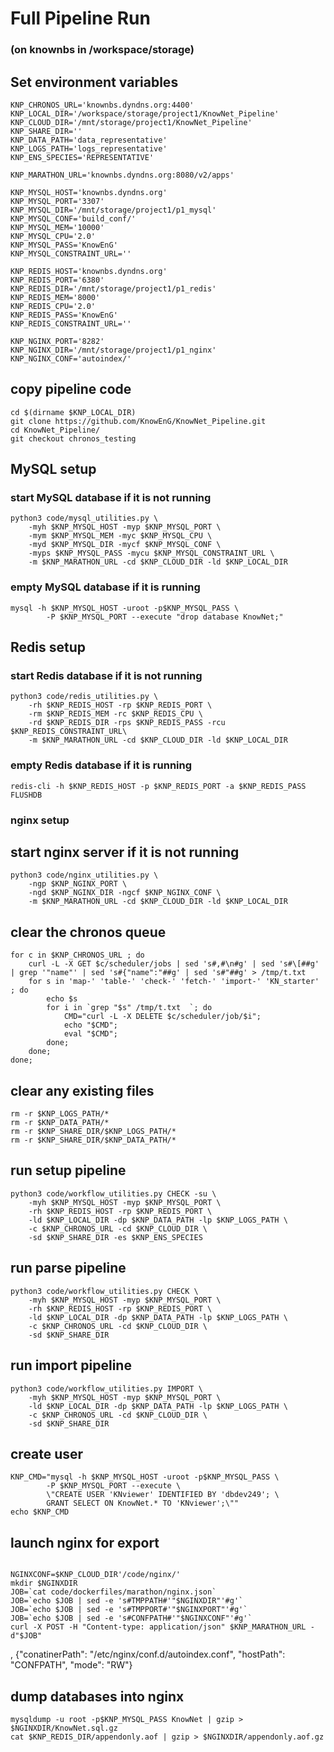 # Full Pipeline Run
### (on knownbs in /workspace/storage)

## Set environment variables
```
KNP_CHRONOS_URL='knownbs.dyndns.org:4400'
KNP_LOCAL_DIR='/workspace/storage/project1/KnowNet_Pipeline'
KNP_CLOUD_DIR='/mnt/storage/project1/KnowNet_Pipeline'
KNP_SHARE_DIR=''
KNP_DATA_PATH='data_representative'
KNP_LOGS_PATH='logs_representative'
KNP_ENS_SPECIES='REPRESENTATIVE'

KNP_MARATHON_URL='knownbs.dyndns.org:8080/v2/apps'

KNP_MYSQL_HOST='knownbs.dyndns.org'
KNP_MYSQL_PORT='3307'
KNP_MYSQL_DIR='/mnt/storage/project1/p1_mysql'
KNP_MYSQL_CONF='build_conf/'
KNP_MYSQL_MEM='10000'
KNP_MYSQL_CPU='2.0'
KNP_MYSQL_PASS='KnowEnG'
KNP_MYSQL_CONSTRAINT_URL=''

KNP_REDIS_HOST='knownbs.dyndns.org'
KNP_REDIS_PORT='6380'
KNP_REDIS_DIR='/mnt/storage/project1/p1_redis'
KNP_REDIS_MEM='8000'
KNP_REDIS_CPU='2.0'
KNP_REDIS_PASS='KnowEnG'
KNP_REDIS_CONSTRAINT_URL=''

KNP_NGINX_PORT='8282'
KNP_NGINX_DIR='/mnt/storage/project1/p1_nginx'
KNP_NGINX_CONF='autoindex/'
```

## copy pipeline code
```
cd $(dirname $KNP_LOCAL_DIR)
git clone https://github.com/KnowEnG/KnowNet_Pipeline.git
cd KnowNet_Pipeline/
git checkout chronos_testing
```

## MySQL setup
### start MySQL database if it is not running
```
python3 code/mysql_utilities.py \
    -myh $KNP_MYSQL_HOST -myp $KNP_MYSQL_PORT \
    -mym $KNP_MYSQL_MEM -myc $KNP_MYSQL_CPU \
    -myd $KNP_MYSQL_DIR -mycf $KNP_MYSQL_CONF \
    -myps $KNP_MYSQL_PASS -mycu $KNP_MYSQL_CONSTRAINT_URL \
    -m $KNP_MARATHON_URL -cd $KNP_CLOUD_DIR -ld $KNP_LOCAL_DIR
```

### empty MySQL database if it is running
```
mysql -h $KNP_MYSQL_HOST -uroot -p$KNP_MYSQL_PASS \
        -P $KNP_MYSQL_PORT --execute "drop database KnowNet;"
```

## Redis setup
### start Redis database if it is not running
```
python3 code/redis_utilities.py \
    -rh $KNP_REDIS_HOST -rp $KNP_REDIS_PORT \
    -rm $KNP_REDIS_MEM -rc $KNP_REDIS_CPU \
    -rd $KNP_REDIS_DIR -rps $KNP_REDIS_PASS -rcu $KNP_REDIS_CONSTRAINT_URL\
    -m $KNP_MARATHON_URL -cd $KNP_CLOUD_DIR -ld $KNP_LOCAL_DIR
```
### empty Redis database if it is running
```
redis-cli -h $KNP_REDIS_HOST -p $KNP_REDIS_PORT -a $KNP_REDIS_PASS FLUSHDB
```

### nginx setup
## start nginx server if it is not running
```
python3 code/nginx_utilities.py \
    -ngp $KNP_NGINX_PORT \
    -ngd $KNP_NGINX_DIR -ngcf $KNP_NGINX_CONF \
    -m $KNP_MARATHON_URL -cd $KNP_CLOUD_DIR -ld $KNP_LOCAL_DIR
```

## clear the chronos queue
```
for c in $KNP_CHRONOS_URL ; do
    curl -L -X GET $c/scheduler/jobs | sed 's#,#\n#g' | sed 's#\[##g' | grep '"name"' | sed 's#{"name":"##g' | sed 's#"##g' > /tmp/t.txt
    for s in 'map-' 'table-' 'check-' 'fetch-' 'import-' 'KN_starter' ; do
        echo $s
        for i in `grep "$s" /tmp/t.txt  `; do
            CMD="curl -L -X DELETE $c/scheduler/job/$i";
            echo "$CMD";
            eval "$CMD";
        done;
    done;
done;
```

## clear any existing files
```
rm -r $KNP_LOGS_PATH/*
rm -r $KNP_DATA_PATH/*
rm -r $KNP_SHARE_DIR/$KNP_LOGS_PATH/*
rm -r $KNP_SHARE_DIR/$KNP_DATA_PATH/*
```

## run setup pipeline
```
python3 code/workflow_utilities.py CHECK -su \
    -myh $KNP_MYSQL_HOST -myp $KNP_MYSQL_PORT \
    -rh $KNP_REDIS_HOST -rp $KNP_REDIS_PORT \
    -ld $KNP_LOCAL_DIR -dp $KNP_DATA_PATH -lp $KNP_LOGS_PATH \
    -c $KNP_CHRONOS_URL -cd $KNP_CLOUD_DIR \
    -sd $KNP_SHARE_DIR -es $KNP_ENS_SPECIES
```

## run parse pipeline
```
python3 code/workflow_utilities.py CHECK \
    -myh $KNP_MYSQL_HOST -myp $KNP_MYSQL_PORT \
    -rh $KNP_REDIS_HOST -rp $KNP_REDIS_PORT \
    -ld $KNP_LOCAL_DIR -dp $KNP_DATA_PATH -lp $KNP_LOGS_PATH \
    -c $KNP_CHRONOS_URL -cd $KNP_CLOUD_DIR \
    -sd $KNP_SHARE_DIR
```

## run import pipeline
```
python3 code/workflow_utilities.py IMPORT \
    -myh $KNP_MYSQL_HOST -myp $KNP_MYSQL_PORT \
    -ld $KNP_LOCAL_DIR -dp $KNP_DATA_PATH -lp $KNP_LOGS_PATH \
    -c $KNP_CHRONOS_URL -cd $KNP_CLOUD_DIR \
    -sd $KNP_SHARE_DIR
```

## create user
```
KNP_CMD="mysql -h $KNP_MYSQL_HOST -uroot -p$KNP_MYSQL_PASS \
        -P $KNP_MYSQL_PORT --execute \
        \"CREATE USER 'KNviewer' IDENTIFIED BY 'dbdev249'; \
        GRANT SELECT ON KnowNet.* TO 'KNviewer';\""
echo $KNP_CMD
```

## launch nginx for export
```

NGINXCONF=$KNP_CLOUD_DIR'/code/nginx/'
mkdir $NGINXDIR
JOB=`cat code/dockerfiles/marathon/nginx.json`
JOB=`echo $JOB | sed -e 's#TMPPATH#'"$NGINXDIR"'#g'`
JOB=`echo $JOB | sed -e 's#TMPPORT#'"$NGINXPORT"'#g'`
JOB=`echo $JOB | sed -e 's#CONFPATH#'"$NGINXCONF"'#g'`
curl -X POST -H "Content-type: application/json" $KNP_MARATHON_URL -d"$JOB"
```
,
                    {"conatinerPath": "/etc/nginx/conf.d/autoindex.conf", "hostPath": "CONFPATH", "mode": "RW"}
## dump databases into nginx
```
mysqldump -u root -p$KNP_MYSQL_PASS KnowNet | gzip > $NGINXDIR/KnowNet.sql.gz
cat $KNP_REDIS_DIR/appendonly.aof | gzip > $NGINXDIR/appendonly.aof.gz

```